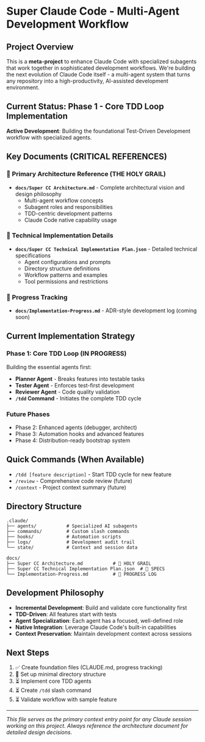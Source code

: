 # Super Claude Code - Multi-Agent Development Workflow

## Project Overview
This is a **meta-project** to enhance Claude Code with specialized subagents that work together in sophisticated development workflows. We're building the next evolution of Claude Code itself - a multi-agent system that turns any repository into a high-productivity, AI-assisted development environment.

## Current Status: Phase 1 - Core TDD Loop Implementation
**Active Development**: Building the foundational Test-Driven Development workflow with specialized agents.

## Key Documents (CRITICAL REFERENCES)

### 📖 Primary Architecture Reference (THE HOLY GRAIL)
- **`docs/Super CC Architecture.md`** - Complete architectural vision and design philosophy
  - Multi-agent workflow concepts
  - Subagent roles and responsibilities  
  - TDD-centric development patterns
  - Claude Code native capability usage

### 🔧 Technical Implementation Details
- **`docs/Super CC Technical Implementation Plan.json`** - Detailed technical specifications
  - Agent configurations and prompts
  - Directory structure definitions
  - Workflow patterns and examples
  - Tool permissions and restrictions

### 📝 Progress Tracking
- **`docs/Implementation-Progress.md`** - ADR-style development log (coming soon)

## Current Implementation Strategy

### Phase 1: Core TDD Loop (IN PROGRESS)
Building the essential agents first:
- **Planner Agent** - Breaks features into testable tasks
- **Tester Agent** - Enforces test-first development  
- **Reviewer Agent** - Code quality validation
- **`/tdd` Command** - Initiates the complete TDD cycle

### Future Phases
- Phase 2: Enhanced agents (debugger, architect)
- Phase 3: Automation hooks and advanced features
- Phase 4: Distribution-ready bootstrap system

## Quick Commands (When Available)
- `/tdd [feature description]` - Start TDD cycle for new feature
- `/review` - Comprehensive code review (future)
- `/context` - Project context summary (future)

## Directory Structure
```
.claude/
├── agents/           # Specialized AI subagents
├── commands/         # Custom slash commands  
├── hooks/            # Automation scripts
├── logs/             # Development audit trail
└── state/            # Context and session data

docs/
├── Super CC Architecture.md           # 📖 HOLY GRAIL
├── Super CC Technical Implementation Plan.json  # 🔧 SPECS
└── Implementation-Progress.md         # 📝 PROGRESS LOG
```

## Development Philosophy
- **Incremental Development**: Build and validate core functionality first
- **TDD-Driven**: All features start with tests
- **Agent Specialization**: Each agent has a focused, well-defined role
- **Native Integration**: Leverage Claude Code's built-in capabilities
- **Context Preservation**: Maintain development context across sessions

## Next Steps
1. ✅ Create foundation files (CLAUDE.md, progress tracking)
2. 🔄 Set up minimal directory structure  
3. ⏳ Implement core TDD agents
4. ⏳ Create `/tdd` slash command
5. ⏳ Validate workflow with sample feature

---
*This file serves as the primary context entry point for any Claude session working on this project. Always reference the architecture document for detailed design decisions.*